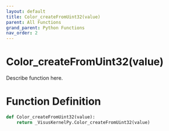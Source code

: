 ```yaml
---
layout: default
title: Color_createFromUint32(value)
parent: All Functions
grand_parent: Python Functions
nav_order: 2
---
```


# Color_createFromUint32(value)

Describe function here.

# Function Definition

```python
def Color_createFromUint32(value):
    return _VisusKernelPy.Color_createFromUint32(value)
```